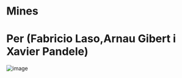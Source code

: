 # Mines
# Per (Fabricio Laso,Arnau Gibert i Xavier Pandele)
![image](https://user-images.githubusercontent.com/113544226/214871641-ce91bd7a-52dc-4416-bf22-c32740d7c49f.png)
